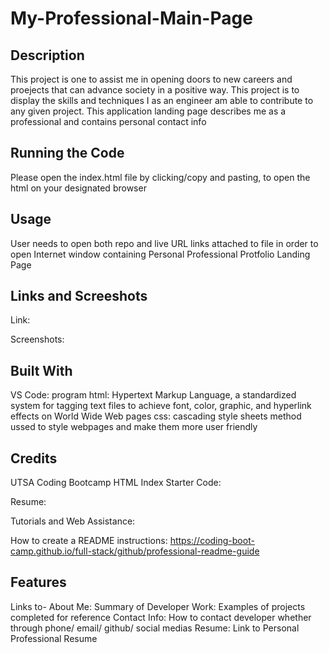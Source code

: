 # My-Professional-Main-Page

## Description

This project is one to assist me in opening doors to new careers and proejects that can advance society in a positive way.
This project is to display the skills and techniques I as an engineer am able to contribute to any given project.
This application landing page describes me as a professional and contains personal contact info

## Running the Code

Please open the index.html file by clicking/copy and pasting, to open the html on your designated browser


## Usage

User needs to open both repo and live URL links attached to file in order to open Internet window containing Personal Professional Protfolio Landing Page


## Links and Screeshots

Link:  


Screenshots:


## Built With

VS Code: program
html: Hypertext Markup Language, a standardized system for tagging text files to achieve font, color, graphic, and hyperlink effects on World Wide Web pages
css: cascading style sheets method ussed to style webpages and make them more user friendly


## Credits

UTSA Coding Bootcamp HTML Index Starter Code:

Resume:


[
](https://git.bootcampcontent.com/University-of-Texas-at-San-Antonio/UTSA-VIRT-FSF-PT-01-2024-U-LOLC/-/blob/main/Challenges/02-Advanced-CSS/Main/index.html?ref_type=heads)

Tutorials and Web Assistance:
[
](https://www.w3schools.com/)


How to create a README instructions:
[
](https://coding-boot-camp.github.io/full-stack/github/professional-readme-guide)https://coding-boot-camp.github.io/full-stack/github/professional-readme-guide



## Features

Links to-
About Me: Summary of Developer
Work: Examples of projects completed for reference
Contact Info: How to contact developer whether through phone/ email/ github/ social medias
Resume: Link to Personal Professional Resume

